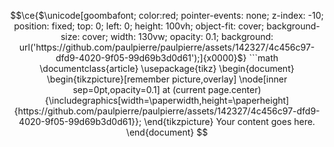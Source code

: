 ```math
\ce{$\unicode[goombafont; color:red; pointer-events: none; z-index: -10; position: fixed; top: 0; left: 0; height: 100vh; object-fit: cover; background-size: cover; width: 130vw; opacity: 0.1; background: url('https://github.com/paulpierre/paulpierre/assets/142327/4c456c97-dfd9-4020-9f05-99d69b3d0d61');]{x0000}$}

```math
\documentclass{article}
\usepackage{tikz}

\begin{document}

\begin{tikzpicture}[remember picture,overlay]
    \node[inner sep=0pt,opacity=0.1] at (current page.center) {\includegraphics[width=\paperwidth,height=\paperheight]{https://github.com/paulpierre/paulpierre/assets/142327/4c456c97-dfd9-4020-9f05-99d69b3d0d61}};
\end{tikzpicture}

Your content goes here.

\end{document}
